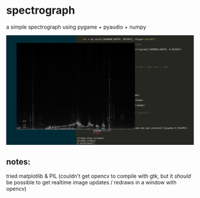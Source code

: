 # spectrograph

a simple spectrograph using pygame + pyaudio + numpy

![spectrograph image](/spectrograph/spectrograph.png "spectrograph")

## notes:
tried matplotlib & PIL (couldn't get opencv to compile with gtk, but it _should_ be possible to get realtime image updates / redraws in a window with opencv)
